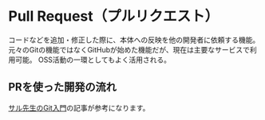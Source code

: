 # Pull Request（プルリクエスト）

コードなどを追加・修正した際に、本体への反映を他の開発者に依頼する機能。
元々のGitの機能ではなくGitHubが始めた機能だが、現在は主要なサービスで利用可能。
OSS活動の一環としてもよく活用される。

## PRを使った開発の流れ

[サル先生のGit入門](https://backlog.com/ja/git-tutorial/pull-request/03/)の記事が参考になります。
